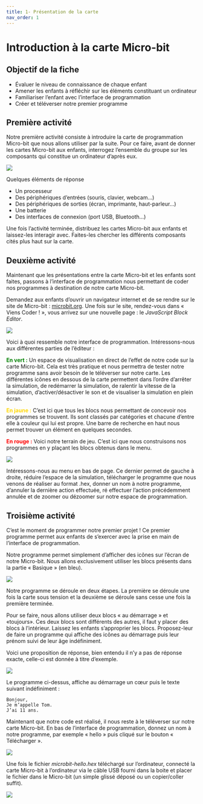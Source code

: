 ```yaml
---
title: 1- Présentation de la carte
nav_order: 1
---
```


# Introduction à la carte Micro-bit

## Objectif de la fiche

* Évaluer le niveau de connaissance de chaque enfant
* Amener les enfants à réfléchir sur les éléments constituant un ordinateur
* Familiariser l’enfant avec l’interface de programmation
* Créer et téléverser notre premier programme

## Première activité

Notre première activité consiste à introduire la carte de programmation Micro-bit que nous allons utiliser par la suite. Pour ce faire, avant de donner les cartes Micro-bit aux enfants, interrogez l’ensemble du groupe sur les composants qui constitue un ordinateur d’après eux.

<img src="https://github.com/serresebastien/MicroBit/blob/master/img/introduction/01.png?raw=true">
                     
Quelques éléments de réponse
* Un processeur
* Des périphériques d’entrées (souris, clavier, webcam...)
* Des périphériques de sorties (écran, imprimante, haut-parleur...)
* Une batterie
* Des interfaces de connexion (port USB, Bluetooth...)

Une fois l’activité terminée, distribuez les cartes Micro-bit aux enfants et laissez-les interagir avec. Faites-les chercher les différents composants cités plus haut sur la carte.

## Deuxième activité

Maintenant que les présentations entre la carte Micro-bit et les enfants sont faites, passons à l’interface de programmation nous permettant de coder nos programmes à destination de notre carte Micro-bit.

Demandez aux enfants d’ouvrir un navigateur internet et de se rendre sur le site de Micro-bit : [microbit.org](https://microbit.org/). Une fois sur le site, rendez-vous dans « Viens Coder ! », vous arrivez sur une nouvelle page : le *JavaScript Block Editor*.

<img src="https://github.com/serresebastien/MicroBit/blob/master/img/introduction/02.png?raw=true">

Voici à quoi ressemble notre interface de programmation. Intéressons-nous aux différentes parties de l’éditeur :

<span style="color:green; font-weight:bold">En vert :</span> Un espace de visualisation en direct de l’effet de notre code sur la carte Micro-bit. Cela est très pratique et nous permettra de tester notre programme sans avoir besoin de le téléverser sur notre carte.
Les différentes icônes en dessous de la carte permettent dans l’ordre d’arrêter la simulation, de redémarrer la simulation, de ralentir la vitesse de la simulation, d’activer/désactiver le son et de visualiser la simulation en plein écran.

<span style="color:gold">**En jaune :**</span> C’est ici que tous les blocs nous permettant de concevoir nos programmes se trouvent. Ils sont classés par catégories et chacune d’entre elle à couleur qui lui est propre. Une barre de recherche en haut nous permet trouver un élément en quelques secondes.

<span style="color:red">**En rouge :**</span> Voici notre terrain de jeu. C’est ici que nous construisons nos programmes en y plaçant les blocs obtenus dans le menu. 

<img src="https://github.com/serresebastien/MicroBit/blob/master/img/introduction/03.png?raw=true">

Intéressons-nous au menu en bas de page. Ce dernier permet de gauche à droite, réduire l’espace de la simulation, télécharger le programme que nous venons de réaliser au format .hex, donner un nom à notre programme, d’annuler la dernière action effectuée, ré effectuer l’action précédemment annulée et de zoomer ou dézoomer sur notre espace de programmation.

## Troisième activité

C’est le moment de programmer notre premier projet ! Ce premier programme permet aux enfants de s’exercer avec la prise en main de l’interface de programmation.

Notre programme permet simplement d’afficher des icônes sur l’écran de notre Micro-bit. Nous allons exclusivement utiliser les blocs présents dans la partie « Basique » (en bleu).

<img src="https://github.com/serresebastien/MicroBit/blob/master/img/introduction/04.png?raw=true">

Notre programme se déroule en deux étapes. La première se déroule une fois la carte sous tension et la deuxième se déroule sans cesse une fois la première terminée.

Pour se faire, nous allons utiliser deux blocs « au démarrage » et «toujours». Ces deux blocs sont différents des autres, il faut y placer des blocs à l’intérieur.
Laissez les enfants s’approprier les blocs. Proposez-leur de faire un programme qui affiche des icônes au démarrage puis leur prénom suivi de leur âge indéfiniment.

Voici une proposition de réponse, bien entendu il n’y a pas de réponse exacte, celle-ci est donnée à titre d’exemple.

<img src="https://github.com/serresebastien/MicroBit/blob/master/img/introduction/05.png?raw=true">

Le programme ci-dessus, affiche au démarrage un cœur puis le texte suivant indéfiniment :
```
Bonjour,
Je m’appelle Tom.
J’ai 11 ans.
```
Maintenant que notre code est réalisé, il nous reste à le téléverser sur notre carte Micro-bit. En bas de l’interface de programmation, donnez un nom à notre programme, par exemple « hello » puis cliqué sur le bouton « Télécharger ».

<img src="https://github.com/serresebastien/MicroBit/blob/master/img/introduction/06.png?raw=true">

Une fois le fichier *microbit-hello.hex* téléchargé sur l’ordinateur, connecté la carte Micro-bit à l’ordinateur via le câble USB fourni dans la boite et placer le fichier dans le Micro-bit (un simple glissé déposé ou un copier/coller suffit).

<img src="https://github.com/serresebastien/MicroBit/blob/master/img/introduction/07.png?raw=true">
